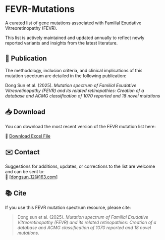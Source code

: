 # FEVR-Mutations

A curated list of gene mutations associated with Familial Exudative Vitreoretinopathy (FEVR).

This list is actively maintained and updated annually to reflect newly reported variants and insights from the latest literature.

## 🧬 Publication

The methodology, inclusion criteria, and clinical implications of this mutation spectrum are detailed in the following publication:

Dong Sun et al. (2025). *Mutation spectrum of Familial Exudative Vitreoretinopathy (FEVR) and its related retinopathies: Creation of a database and ACMG classification of 1070 reported and 18 novel mutations*

## 📥 Download

You can download the most recent version of the FEVR mutation list here:

📁 [Download Excel File](https://github.com/FEVRgenetics/mutation/blob/main/FEVR%20mutation%20spectrum.xlsx)

## ✉️ Contact

Suggestions for additions, updates, or corrections to the list are welcome and can be sent to:  
📧 [dongsun_12@163.com]

## 📚 Cite

If you use this FEVR mutation spectrum resource, please cite:

> Dong sun et al. (2025). *Mutation spectrum of Familial Exudative Vitreoretinopathy (FEVR) and its related retinopathies: Creation of a database and ACMG classification of 1070 reported and 18 novel mutations*. 
